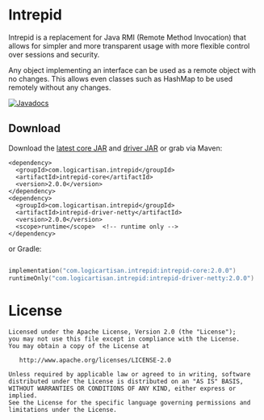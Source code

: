 Intrepid
========

Intrepid is a replacement for Java RMI (Remote Method Invocation) that allows for simpler
and more transparent usage with more flexible control over sessions and security.

Any object implementing an interface can be used as a remote object with no changes. This
allows even classes such as HashMap to be used remotely without any changes.

[![Javadocs](http://javadoc.io/badge/com.logicartisan.intrepid/intrepid-core.svg)](http://javadoc.io/doc/com.logicartisan.intrepid/intrepid-core)



Download
--------

Download the [latest core JAR](https://search.maven.org/remote_content?g=com.logicartisan.intrepid&a=intrepid&v=LATEST)
and [driver JAR](https://search.maven.org/remote_content?g=com.logicartisan.intrepid&a=intrepid-driver-netty&v=LATEST) or grab via Maven:
```
<dependency>
  <groupId>com.logicartisan.intrepid</groupId>
  <artifactId>intrepid-core</artifactId>
  <version>2.0.0</version>
</dependency>
<dependency>
  <groupId>com.logicartisan.intrepid</groupId>
  <artifactId>intrepid-driver-netty</artifactId>
  <version>2.0.0</version>
  <scope>runtime</scope>  <!-- runtime only -->
</dependency>
```
or Gradle:
```kotlin

implementation("com.logicartisan.intrepid:intrepid-core:2.0.0")
runtimeOnly("com.logicartisan.intrepid:intrepid-driver-netty:2.0.0")
```



License
=======

	Licensed under the Apache License, Version 2.0 (the "License");
	you may not use this file except in compliance with the License.
	You may obtain a copy of the License at

	   http://www.apache.org/licenses/LICENSE-2.0

	Unless required by applicable law or agreed to in writing, software
	distributed under the License is distributed on an "AS IS" BASIS,
	WITHOUT WARRANTIES OR CONDITIONS OF ANY KIND, either express or implied.
	See the License for the specific language governing permissions and
	limitations under the License.
